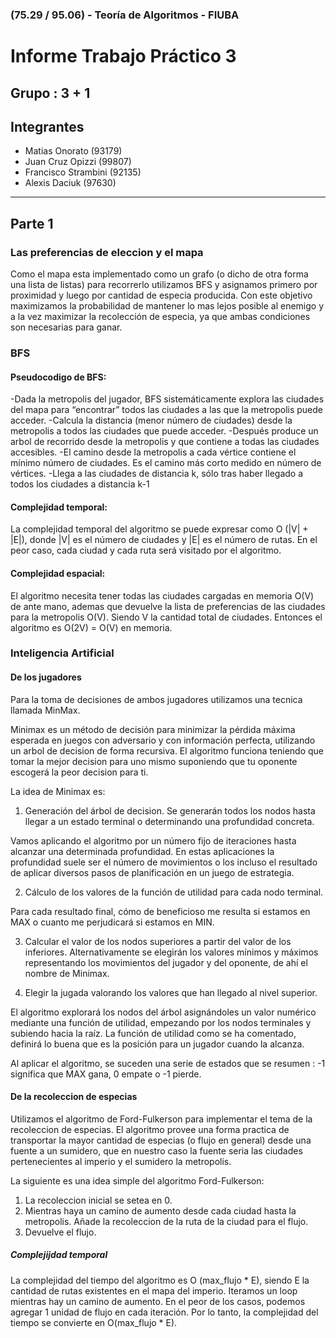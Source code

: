 ### (75.29 / 95.06) - Teoría de Algoritmos - FIUBA

# Informe Trabajo Práctico 3

## Grupo : 3 + 1
## Integrantes
  * Matias Onorato (93179)
  * Juan Cruz Opizzi (99807)
  * Francisco Strambini (92135)
  * Alexis Daciuk (97630)

---

## Parte 1
### Las preferencias de eleccion y el mapa
Como el mapa esta implementado como un grafo (o dicho de otra forma una lista de listas) para recorrerlo
utilizamos BFS y asignamos primero por proximidad y luego por cantidad de especia producida.
Con este objetivo maximizamos la probabilidad de mantener lo mas lejos posible al enemigo y a la vez maximizar la
recolección de especia, ya que ambas condiciones son necesarias para ganar.

### BFS
#### Pseudocodigo de BFS:
-Dada la metropolis del jugador, BFS sistemáticamente explora las ciudades del mapa para “encontrar” todos las ciudades a las que la metropolis puede acceder.
-Calcula la distancia (menor número de ciudades) desde la metropolis a todos las ciudades que puede acceder.
-Después produce un arbol de recorrido desde la metropolis y que contiene a todas las ciudades accesibles.
-El camino desde la metropolis a cada vértice contiene el mínimo número de ciudades. Es el camino más corto medido en número de vértices.
-Llega a las ciudades de distancia k, sólo tras haber llegado a todos los ciudades a distancia k-1

#### Complejidad temporal:
La complejidad temporal del algoritmo se puede expresar como O (|V| + |E|), donde |V| es el número de ciudades y |E| es el número de rutas. En el peor caso, cada ciudad y cada ruta será visitado por el algoritmo.

#### Complejidad espacial:
El algoritmo necesita tener todas las ciudades cargadas en memoria O(V) de ante mano, ademas que devuelve la lista de preferencias de las ciudades para la metropolis O(V). Siendo V la cantidad total de ciudades. Entonces el algoritmo es O(2V) = O(V) en memoria.

### Inteligencia Artificial 
#### De los jugadores
Para la toma de decisiones de ambos jugadores utilizamos una tecnica llamada MinMax.

Minimax es un método de decisión para minimizar la pérdida máxima esperada en juegos con adversario y con información perfecta, utilizando un arbol de decision de forma recursiva.
El algoritmo funciona teniendo que tomar la mejor decision para uno mismo suponiendo que tu oponente escogerá la peor decision para ti.

La idea de Minimax es:

1. Generación del árbol de decision. Se generarán todos los nodos hasta llegar a un estado terminal o determinando una profundidad concreta.

Vamos aplicando el algoritmo por un número fijo de iteraciones hasta alcanzar una determinada profundidad. En estas aplicaciones la profundidad suele ser el número de movimientos o los incluso el resultado de aplicar diversos pasos de planificación en un juego de estrategia.

2. Cálculo de los valores de la función de utilidad para cada nodo terminal.

Para cada resultado final, cómo de beneficioso me resulta si estamos en MAX o cuanto me perjudicará si estamos en MIN.

3. Calcular el valor de los nodos superiores a partir del valor de los inferiores. Alternativamente se elegirán los valores mínimos y máximos representando los movimientos del jugador y del oponente, de ahí el nombre de Minimax.

4. Elegir la jugada valorando los valores que han llegado al nivel superior.

El algoritmo explorará los nodos del árbol asignándoles un valor numérico mediante una función de utilidad, empezando por los nodos terminales y subiendo hacia la raíz. La función de utilidad como se ha comentado, definirá lo buena que es la posición para un jugador cuando la alcanza.

Al aplicar el algoritmo, se suceden una serie de estados que se resumen : -1 significa que MAX gana, 0 empate o -1 pierde.

#### De la recoleccion de especias
Utilizamos el algoritmo de Ford-Fulkerson para implementar el tema de la recoleccion de especias.
El algoritmo provee una forma practica de transportar la mayor cantidad de especias (o flujo en general) desde una fuente a un sumidero, que en nuestro caso la fuente seria las ciudades pertenecientes al imperio y el sumidero la metropolis.

La siguiente es una idea simple del algoritmo Ford-Fulkerson:
1) La recoleccion inicial se setea en 0.
2) Mientras haya un camino de aumento desde cada ciudad hasta la metropolis.
        Añade la recoleccion de la ruta de la ciudad para el flujo.
3) Devuelve el flujo.

##### Complejijdad temporal
La complejidad del tiempo del algoritmo es O (max_flujo * E), siendo E la cantidad de rutas existentes en el mapa del imperio. 
Iteramos un loop mientras hay un camino de aumento. En el peor de los casos, podemos agregar 1 unidad de flujo en cada iteración. Por lo tanto, la complejidad del tiempo se convierte en O(max_flujo * E).